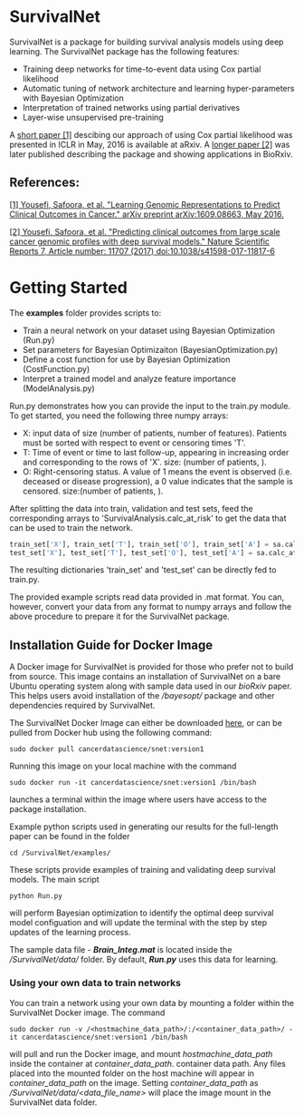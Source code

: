 # SurvivalNet
SurvivalNet is a package for building survival analysis models using deep learning. The SurvivalNet package has the following features:

* Training deep networks for time-to-event data using Cox partial likelihood
* Automatic tuning of network architecture and learning hyper-parameters with Bayesian Optimization
* Interpretation of trained networks using partial derivatives
* Layer-wise unsupervised pre-training

A [short paper [1]](https://arxiv.org/abs/1609.08663) descibing our approach of using Cox partial likelihood was presented in ICLR in May, 2016 is available at aRxiv. A [longer paper [2]](https://doi.org/10.1101/131367) was later published describing the package and showing applications in BioRxiv.
## References:
[[1] Yousefi, Safoora, et al. "Learning Genomic Representations to Predict Clinical Outcomes in Cancer." arXiv preprint arXiv:1609.08663, May 2016.](https://arxiv.org/abs/1609.08663)

[[2] Yousefi, Safoora, et al. "Predicting clinical outcomes from large scale cancer genomic profiles with deep survival models." Nature Scientific Reports 7, Article number: 11707 (2017) doi:10.1038/s41598-017-11817-6](https://www.nature.com/articles/s41598-017-11817-6)

# Getting Started
The **examples** folder provides scripts to:

* Train a neural network on your dataset using Bayesian Optimization (Run.py)
* Set parameters for Bayesian Optimizaiton (BayesianOptimization.py)
* Define a cost function for use by Bayesian Optimization (CostFunction.py)
* Interpret a trained model and analyze feature importance (ModelAnalysis.py)

Run.py demonstrates how you can provide the input to the train.py module. To get started, you need the following three numpy arrays:

* X: input data of size (number of patients, number of features). Patients must be sorted with respect to event or censoring times 'T'.
* T: Time of event or time to last follow-up, appearing in increasing order and corresponding to the rows of 'X'. size: (number of patients, ).
* O: Right-censoring status. A value of 1 means the event is observed (i.e. deceased or disease progression), a 0 value indicates that the sample is censored. size:(number of patients, ).

After splitting the data into train, validation and test sets, feed the corresponding arrays to 'SurvivalAnalysis.calc\_at\_risk' to get the data that can be used to train the network.
```python
train_set['X'], train_set['T'], train_set['O'], train_set['A'] = sa.calc_at_risk(X_train, T_train, O_train)
test_set['X'], test_set['T'], test_set['O'], test_set['A'] = sa.calc_at_risk(X_test, T_test, O_test)
```
The resulting dictionaries 'train\_set' and 'test\_set' can be directly fed to train.py.

The provided example scripts read data provided in .mat format. You can, however, convert your data from any format to numpy arrays and follow the above procedure to prepare it for the SurvivalNet package.

## Installation Guide for Docker Image

A Docker image for SurvivalNet is provided for those who prefer not to build from source. This image contains an installation of SurvivalNet on a bare Ubuntu operating system along with sample data used in our *bioRxiv* paper. This helps users avoid installation of the */bayesopt/* package and other dependencies required by SurvivalNet.

The SurvivalNet Docker Image can either be downloaded [here](https://hub.docker.com/r/cancerdatascience/snet/), or can be pulled from Docker hub using the following command:
    
    sudo docker pull cancerdatascience/snet:version1

Running this image on your local machine with the command
    
    sudo docker run -it cancerdatascience/snet:version1 /bin/bash

launches a terminal within the image where users have access to the package installation. 

Example python scripts used in generating our results for the full-length paper can be found in the folder 
    
    cd /SurvivalNet/examples/ 

These scripts provide examples of training and validating deep survival models. The main script
    
    python Run.py
    
will perform Bayesian optimization to identify the optimal deep survival model configuation and will update the terminal with the step by step updates of the learning process.

The sample data file - ***Brain_Integ.mat*** is located inside the */SurvivalNet/data/* folder. By default, ***Run.py*** uses this data for learning.


### Using your own data to train networks

You can train a network using your own data by mounting a folder within the SurvivalNet Docker image. The command

    sudo docker run -v /<hostmachine_data_path>/:/<container_data_path>/ -it cancerdatascience/snet:version1 /bin/bash
    
will pull and run the Docker image, and mount *hostmachine_data_path* inside the container at *container_data_path*.  container data path. Any files placed into the mounted folder on the host machine will appear in *container_data_path* on the image. Setting *container_data_path* as */SurvivalNet/data/<data_file_name>* will place the image mount in the SurvivalNet data folder.
  
